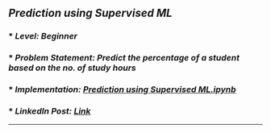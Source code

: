 ## _Prediction using Supervised ML_
### * _Level: Beginner_
### * _Problem Statement: Predict the percentage of a student based on the no. of study hours_
### * _Implementation: [Prediction using Supervised ML.ipynb](Task%20%231%20Prediction%20using%20Supervised%20ML.ipynb)_
### * _LinkedIn Post: [Link](https://www.linkedin.com/posts/sansuthi_gripjune21-internship-tsf-activity-6807644886129537024-VAh_/)_
---
